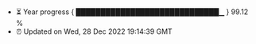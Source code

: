 - ⏳ Year progress { █████████████████████████████▁ } 99.12 %
- ⏰ Updated on Wed, 28 Dec 2022 19:14:39 GMT

